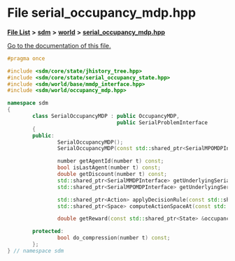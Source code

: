 
# File serial\_occupancy\_mdp.hpp

[**File List**](files.md) **>** [**sdm**](dir_ae1b8d8c3d2627954ba53c22978558f0.md) **>** [**world**](dir_414fa79a2aeb4aba632c04a0d3a53fff.md) **>** [**serial\_occupancy\_mdp.hpp**](serial__occupancy__mdp_8hpp.md)

[Go to the documentation of this file.](serial__occupancy__mdp_8hpp.md) 


````cpp
#pragma once

#include <sdm/core/state/jhistory_tree.hpp>
#include <sdm/core/state/serial_occupancy_state.hpp>
#include <sdm/world/base/mmdp_interface.hpp>
#include <sdm/world/occupancy_mdp.hpp>

namespace sdm
{
        class SerialOccupancyMDP : public OccupancyMDP,
                                   public SerialProblemInterface
        {
        public:
                SerialOccupancyMDP();
                SerialOccupancyMDP(const std::shared_ptr<SerialMPOMDPInterface> &dpomdp, number memory = -1, bool compression = true, bool store_states = true, bool store_actions = true, int batch_size = 0);

                number getAgentId(number t) const;
                bool isLastAgent(number t) const;
                double getDiscount(number t) const;
                std::shared_ptr<SerialMMDPInterface> getUnderlyingSerializedMMDP() const;
                std::shared_ptr<SerialMPOMDPInterface> getUnderlyingSerializedMPOMDP() const;

                std::shared_ptr<Action> applyDecisionRule(const std::shared_ptr<OccupancyStateInterface> &ostate, const std::shared_ptr<JointHistoryInterface> &joint_history, const std::shared_ptr<Action> &decision_rule, number t) const;
                std::shared_ptr<Space> computeActionSpaceAt(const std::shared_ptr<State> &occupancy_state, number t = 0);

                double getReward(const std::shared_ptr<State> &occupancy_state, const std::shared_ptr<Action> &decision_rule, number t);

        protected:
                bool do_compression(number t) const;
        };
} // namespace sdm
````

